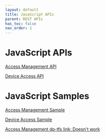 ```yaml
---
layout: default
title: JavaScript APIs
parent: REST APIs
has_toc: false
nav_order: 1
---
```

# JavaScript APIs

[Access Management API](https://lenhodgeman.github.io/access-management.js/)

[Device Access API](https://lenhodgeman.github.io/device-access.js)

# JavaScript Samples  

[Access Management Sample]()

[Device Access Sample]()


[Access Management dp-tfs link: Doesn't work](dp-tfs:8080/tfs/DevCollection/Dev/_git/access-management.js?_a=preview&path=%2FREADME.md&version=GBmaster)
